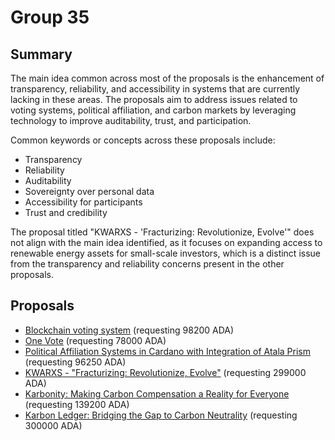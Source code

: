 
# Group 35

## Summary

The main idea common across most of the proposals is the enhancement of transparency, reliability, and accessibility in systems that are currently lacking in these areas. The proposals aim to address issues related to voting systems, political affiliation, and carbon markets by leveraging technology to improve auditability, trust, and participation.

Common keywords or concepts across these proposals include:
- Transparency
- Reliability
- Auditability
- Sovereignty over personal data
- Accessibility for participants
- Trust and credibility

The proposal titled "KWARXS - 'Fracturizing: Revolutionize, Evolve'" does not align with the main idea identified, as it focuses on expanding access to renewable energy assets for small-scale investors, which is a distinct issue from the transparency and reliability concerns present in the other proposals.

## Proposals
* [Blockchain voting system](https://cardano.ideascale.com/c/idea/114042) (requesting 98200 ADA)
* [One Vote](https://cardano.ideascale.com/c/idea/113840) (requesting 78000 ADA)
* [Political Affiliation Systems in Cardano with Integration of Atala Prism](https://cardano.ideascale.com/c/idea/111798) (requesting 96250 ADA)
* [KWARXS - "Fracturizing: Revolutionize, Evolve"](https://cardano.ideascale.com/c/idea/112886) (requesting 299000 ADA)
* [Karbonity: Making Carbon Compensation a Reality for Everyone](https://cardano.ideascale.com/c/idea/111829) (requesting 139200 ADA)
* [Karbon Ledger: Bridging the Gap to Carbon Neutrality](https://cardano.ideascale.com/c/idea/111148) (requesting 300000 ADA)
